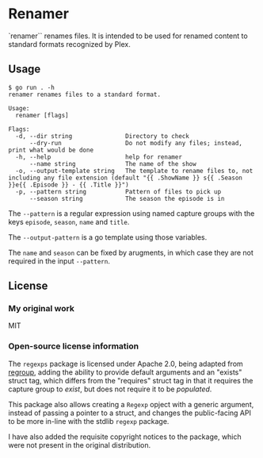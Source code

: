 # Renamer

`renamer`` renames files. It is intended to be used for renamed content
to standard formats recognized by Plex.

## Usage

```
$ go run . -h
renamer renames files to a standard format.

Usage:
  renamer [flags]

Flags:
  -d, --dir string               Directory to check
      --dry-run                  Do not modify any files; instead, print what would be done
  -h, --help                     help for renamer
      --name string              The name of the show
  -o, --output-template string   The template to rename files to, not including any file extension (default "{{ .ShowName }} s{{ .Season }}e{{ .Episode }} - {{ .Title }}")
  -p, --pattern string           Pattern of files to pick up
      --season string            The season the episode is in
```

The `--pattern` is a regular expression using named capture groups with the keys `episode`, `season`, `name` and `title`.

The `--output-pattern` is a go template using those variables.

The `name` and `season` can be fixed by arugments, in which case they are not required in the input `--pattern`.

## License

### My original work

MIT

### Open-source license information

The `regexps` package is licensed under Apache 2.0, being adapted from [regroup](https://github.com/oriser/regroup), adding the ability to provide default arguments and an "exists" struct tag, which differs from the "requires" struct tag in that it requires the capture group to _exist_, but does not require it to be _populated_.

This package also allows creating a `Regexp` opject with a generic argument, instead of passing a pointer to a struct, and changes the public-facing API to be more in-line with the stdlib `regexp` package.

I have also added the requisite copyright notices to the package, which were not present in the original distribution.